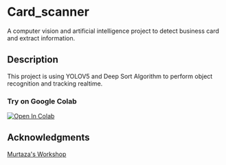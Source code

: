 # Card_scanner

A computer vision and artificial intelligence project to detect business card and extract information.

## Description

This project is using YOLOV5 and Deep Sort Algorithm to perform object recognition and tracking realtime. 


### Try on Google Colab

<div class="logo">
        <a href="https://colab.research.google.com/drive/1WUYiR0l2rVsKalezCx2o2A5pCALaQAC3?usp=sharing">
    <img src="https://colab.research.google.com/assets/colab-badge.svg" alt="Open In Colab"></a>
</div>

## Acknowledgments

[Murtaza's Workshop](https://www.computervision.zone/courses/document-scanner/)
